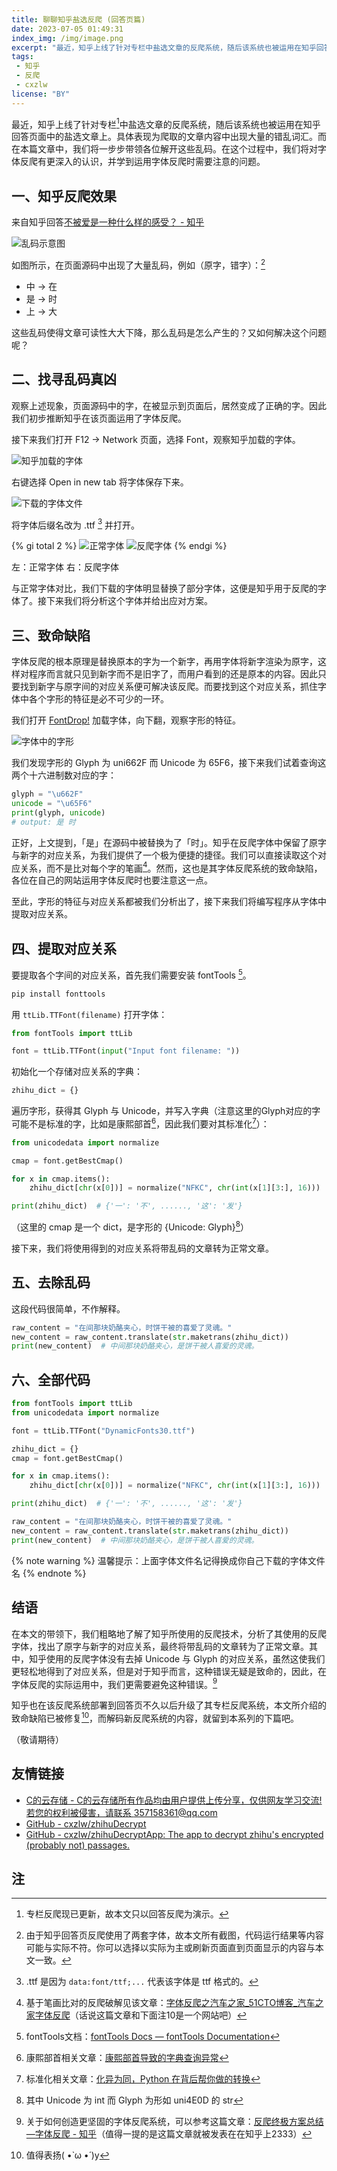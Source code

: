 ```yaml
---
title: 聊聊知乎盐选反爬 (回答页篇)
date: 2023-07-05 01:49:31
index_img: /img/image.png
excerpt: "最近，知乎上线了针对专栏中盐选文章的反爬系统，随后该系统也被运用在知乎回答页面中的盐选文章上。具体表现为爬取的文章内容中出现大量的错乱词汇。而在本篇文章中，我们将一步步带领各位解开这些乱码。在这个过程中，我们将对字体反爬有更深入的认识，并学到运用字体反爬时需要注意的问题。"
tags: 
 - 知乎
 - 反爬
 - cxzlw
license: "BY"
---
```


最近，知乎上线了针对专栏[^1]中盐选文章的反爬系统，随后该系统也被运用在知乎回答页面中的盐选文章上。具体表现为爬取的文章内容中出现大量的错乱词汇。而在本篇文章中，我们将一步步带领各位解开这些乱码。在这个过程中，我们将对字体反爬有更深入的认识，并学到运用字体反爬时需要注意的问题。


## 一、知乎反爬效果

来自知乎回答[不被爱是一种什么样的感受？ - 知乎](https://www.zhihu.com/question/41922324/answer/3073556909)

![乱码示意图](../img/image.png) 

如图所示，在页面源码中出现了大量乱码，例如（原字，错字）：[^2]

- 中 -> 在
- 是 -> 时
- 上 -> 大

这些乱码使得文章可读性大大下降，那么乱码是怎么产生的？又如何解决这个问题呢？

## 二、找寻乱码真凶

观察上述现象，页面源码中的字，在被显示到页面后，居然变成了正确的字。因此我们初步推断知乎在该页面运用了字体反爬。

接下来我们打开 F12 -> Network 页面，选择 Font，观察知乎加载的字体。

![知乎加载的字体](../img/image-1.png)

右键选择 Open in new tab 将字体保存下来。

![下载的字体文件](../img/image-2.png)

将字体后缀名改为 .ttf [^3] 并打开。


{% gi total 2 %}
![正常字体](../img/image-3.png)
![反爬字体](../img/image-4.png)
{% endgi %}
<figcaption aria-hidden="true" class="image-caption">左：正常字体 右：反爬字体</figcaption>

与正常字体对比，我们下载的字体明显替换了部分字体，这便是知乎用于反爬的字体了。接下来我们将分析这个字体并给出应对方案。

## 三、致命缺陷

字体反爬的根本原理是替换原本的字为一个新字，再用字体将新字渲染为原字，这样对程序而言就只见到新字而不是旧字了，而用户看到的还是原本的内容。因此只要找到新字与原字间的对应关系便可解决该反爬。而要找到这个对应关系，抓住字体中各个字形的特征是必不可少的一环。

我们打开 [FontDrop!](https://fontdrop.info/) 加载字体，向下翻，观察字形的特征。

![字体中的字形](../img/image-5.png)

我们发现字形的 Glyph 为 uni662F 而 Unicode 为 65F6，接下来我们试着查询这两个十六进制数对应的字：

```python
glyph = "\u662F"
unicode = "\u65F6"
print(glyph, unicode)
# output: 是 时
```

正好，上文提到，「是」在源码中被替换为了「时」。知乎在反爬字体中保留了原字与新字的对应关系，为我们提供了一个极为便捷的捷径。我们可以直接读取这个对应关系，而不是比对每个字的笔画[^4]。然而，这也是其字体反爬系统的致命缺陷，各位在自己的网站运用字体反爬时也要注意这一点。

至此，字形的特征与对应关系都被我们分析出了，接下来我们将编写程序从字体中提取对应关系。

## 四、提取对应关系

要提取各个字间的对应关系，首先我们需要安装 fontTools [^5]。

```bash
pip install fonttools
```

用 `ttLib.TTFont(filename)` 打开字体：

```python
from fontTools import ttLib

font = ttLib.TTFont(input("Input font filename: "))
```

初始化一个存储对应关系的字典：

```python
zhihu_dict = {}
```

遍历字形，获得其 Glyph 与 Unicode，并写入字典（注意这里的Glyph对应的字可能不是标准的字，比如是康熙部首[^6]，因此我们要对其标准化[^7]）：

```python
from unicodedata import normalize

cmap = font.getBestCmap()

for x in cmap.items():
    zhihu_dict[chr(x[0])] = normalize("NFKC", chr(int(x[1][3:], 16)))

print(zhihu_dict)  # {'一': '不', ......, '这': '发'}
```

（这里的 cmap 是一个 dict，是字形的 {Unicode: Glyph}[^8]）

接下来，我们将使用得到的对应关系将带乱码的文章转为正常文章。

## 五、去除乱码

这段代码很简单，不作解释。

```python
raw_content = "在间那块奶酪夹心，时饼干被的喜爱了灵魂。"
new_content = raw_content.translate(str.maketrans(zhihu_dict))
print(new_content)  # 中间那块奶酪夹心，是饼干被人喜爱的灵魂。
```

## 六、全部代码

```python
from fontTools import ttLib
from unicodedata import normalize

font = ttLib.TTFont("DynamicFonts30.ttf")

zhihu_dict = {}
cmap = font.getBestCmap()

for x in cmap.items():
    zhihu_dict[chr(x[0])] = normalize("NFKC", chr(int(x[1][3:], 16)))

print(zhihu_dict)  # {'一': '不', ......, '这': '发'}

raw_content = "在间那块奶酪夹心，时饼干被的喜爱了灵魂。"
new_content = raw_content.translate(str.maketrans(zhihu_dict))
print(new_content)  # 中间那块奶酪夹心，是饼干被人喜爱的灵魂。
```

{% note warning %}
温馨提示：上面字体文件名记得换成你自己下载的字体文件名
{% endnote %}

## 结语

在本文的带领下，我们粗略地了解了知乎所使用的反爬技术，分析了其使用的反爬字体，找出了原字与新字的对应关系，最终将带乱码的文章转为了正常文章。其中，知乎使用的反爬字体没有去掉 Unicode 与 Glyph 的对应关系，虽然这使我们更轻松地得到了对应关系，但是对于知乎而言，这种错误无疑是致命的，因此，在字体反爬的实际运用中，我们更需要避免这种错误。[^9]

知乎也在该反爬系统部署到回答页不久以后升级了其专栏反爬系统，本文所介绍的致命缺陷已被修复[^10]，而解码新反爬系统的内容，就留到本系列的下篇吧。

（敬请期待）

## 友情链接
- [C的云存储 - C的云存储所有作品均由用户提供上传分享，仅供网友学习交流!若您的权利被侵害，请联系 357158361@qq.com](https://cdycc.cn/)
- [GitHub - cxzlw/zhihuDecrypt](https://github.com/cxzlw/zhihuDecrypt)
- [GitHub - cxzlw/zhihuDecryptApp: The app to decrypt zhihu's encrypted (probably not) passages.](https://github.com/cxzlw/zhihuDecryptApp)

## 注

[^1]: 专栏反爬现已更新，故本文只以回答反爬为演示。

[^2]: 由于知乎回答页反爬使用了两套字体，故本文所有截图，代码运行结果等内容可能与实际不符。你可以选择以实际为主或刷新页面直到页面显示的内容与本文一致。

[^3]: .ttf 是因为 `data:font/ttf;...` 代表该字体是 ttf 格式的。

[^4]: 基于笔画比对的反爬破解见该文章：[字体反爬之汽车之家_51CTO博客_汽车之家字体反爬](https://blog.51cto.com/u_15289428/2992542)（话说这篇文章和下面注10是一个网站吧）

[^5]: fontTools文档：[fontTools Docs — fontTools Documentation](https://fonttools.readthedocs.io/en/latest/)

[^6]: 康熙部首相关文章：[康熙部首导致的字典查询异常](https://mp.weixin.qq.com/s?src=11&timestamp=1688488134&ver=4630&signature=JXLh7up18JREGzu-hyDHNVu4-yW-RQnmOFTegveHvhlbDBrcwfMRe9c0b15eJPVo5VFZ-BkntaZvQ1EOGDIdWZ4*dM*9NMTwroaqkGu17aagpE6SDr8v2FgsrmKGus4Z&new=1)

[^7]: 标准化相关文章：[化异为同，Python 在背后帮你做的转换](https://mp.weixin.qq.com/s?src=11&timestamp=1688488134&ver=4630&signature=JXLh7up18JREGzu-hyDHNVu4-yW-RQnmOFTegveHvhnpJwhWtfcrbfZyZ0LrFFbzVDaXDT2onRWaIWo*r2Sv9Tg*ZBiuWotp9WQdbrawvxGLj0T5U-xC2fnssc4lEsLl&new=1#:~:text=%E5%8F%AF%E4%BB%A5%E7%9C%8B%E5%88%B0%EF%BC%8C%E6%89%8B%E5%86%99%E5%AD%97%E7%AC%A6%F0%9D%91%93%E9%80%9A%E8%BF%87%20NFKC%20%E6%A0%87%E5%87%86%E8%BD%AC%E6%8D%A2%E4%BB%A5%E5%90%8E%EF%BC%8C%E5%B0%B1%E6%98%AF%E6%99%AE%E9%80%9A%E7%9A%84%E5%AD%97%E6%AF%8Df%EF%BC%8C%E6%89%80%E4%BB%A5%E5%9C%A8%20Python%20%E9%87%8C%E9%9D%A2%EF%BC%8C%E5%A6%82%E6%9E%9C%E4%BD%9C%E4%B8%BA%E5%8F%98%E9%87%8F%E5%90%8D%EF%BC%8C%E8%BF%99%E4%B8%A4%E4%B8%AA%E5%AD%97%E7%AC%A6%E6%98%AF%E4%B8%80%E6%A0%B7%E7%9A%84%E3%80%82)

[^8]: 其中 Unicode 为 int 而 Glyph 为形如 uni4E0D 的 str

[^9]: 关于如何创造更坚固的字体反爬系统，可以参考这篇文章：[反爬终极方案总结—字体反爬 - 知乎](https://zhuanlan.zhihu.com/p/37838586)（值得一提的是这篇文章就被发表在在知乎上2333）

[^10]: 值得表扬( •̀ ω •́ )y
